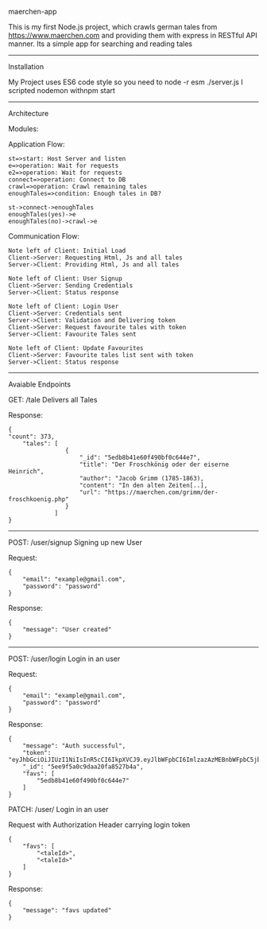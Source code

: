 maerchen-app

This is my first Node.js project, which crawls german tales from https://www.maerchen.com and providing them with express in RESTful API manner.
Its a simple app for searching and reading tales

---

Installation

My Project uses ES6 code style so you need to node -r esm ./server.js
I scripted nodemon withnpm start

---

Architecture

Modules:


Application Flow:

    st=>start: Host Server and listen
    e=>operation: Wait for requests
    e2=>operation: Wait for requests
    connect=>operation: Connect to DB
    crawl=>operation: Crawl remaining tales
    enoughTales=>condition: Enough tales in DB?
    
    st->connect->enoughTales
    enoughTales(yes)->e
    enoughTales(no)->crawl->e

Communication Flow:

    Note left of Client: Initial Load
    Client->Server: Requesting Html, Js and all tales
    Server->Client: Providing Html, Js and all tales
    
    Note left of Client: User Signup
    Client->Server: Sending Credentials
    Server->Client: Status response
    
    Note left of Client: Login User
    Client->Server: Credentials sent
    Server->Client: Validation and Delivering token
    Client->Server: Request favourite tales with token
    Server->Client: Favourite Tales sent
    
    Note left of Client: Update Favourites
    Client->Server: Favourite tales list sent with token
    Server->Client: Status response

---

Avaiable Endpoints

GET: /tale
Delivers all Tales

Response:

    {
    "count": 373,
        "tales": [
    		        {
    		            "_id": "5edb8b41e60f490bf0c644e7",
    		            "title": "Der Froschkönig oder der eiserne Heinrich",
    		            "author": "Jacob Grimm (1785-1863),
    		            "content": "In den alten Zeiten[..],
    		            "url": "https://maerchen.com/grimm/der-froschkoenig.php"
    		        }
    			 ]
    }

---

POST: /user/signup
Signing up new User

Request:

    {
        "email": "example@gmail.com",
        "password": "password"
    }

Response:

    {
        "message": "User created"
    }

---

POST: /user/login
Login in an user

Request:

    {
        "email": "example@gmail.com",
        "password": "password"
    }

Response:

    {
        "message": "Auth successful",
        "token": "eyJhbGciOiJIUzI1NiIsInR5cCI6IkpXVCJ9.eyJlbWFpbCI6ImlzazAzMEBnbWFpbC5jb20iLCJ1c2VySWQiOiI1ZWU5ZjVhMGM5ZGFhMjBmYTg1MjdiNGEiLCJpYXQiOjE1OTMwMDY1MjksImV4cCI6MTU5MzAxMDEyOX0.FQ28okybq35_YNWRZmiYI4eP8YOCgX1P29J1Z8FAAys",
        "_id": "5ee9f5a0c9daa20fa8527b4a",
        "favs": [
            "5edb8b41e60f490bf0c644e7"
        ]
    }

PATCH: /user/<userId>
Login in an user

Request with Authorization Header carrying login token

    {
        "favs": [
            "<taleId>",
            "<taleId>"
        ]
    }

Response:

    {
        "message": "favs updated"
    }
